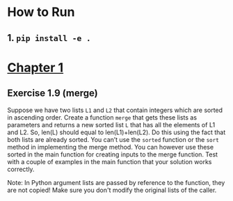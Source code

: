 # How to Run
## 1. `pip install -e .`
# [Chapter 1](https://courses.mooc.fi/org/uh-cs/courses/data-analysis-with-python-2024-2025/chapter-1/python)
## Exercise 1.9 (merge)
Suppose we have two lists `L1` and `L2` that contain integers which are sorted in ascending order. Create a function `merge` that gets these lists as parameters and returns a new sorted list `L` that has all the elements of L1 and L2. So, len(L) should equal to len(L1)+len(L2). Do this using the fact that both lists are already sorted. You can’t use the `sorted` function or the `sort` method in implementing the merge method. You can however use these sorted in the main function for creating inputs to the merge function. Test with a couple of examples in the main function that your solution works correctly.

Note: In Python argument lists are passed by reference to the function, they are not copied! Make sure you don't modify the original lists of the caller.
